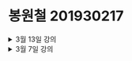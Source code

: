 # 봉원철 201930217


<details>
    <summary>3월 13일 강의</summary>
        <details>
            <summary>0.1 HTML 살펴보기</summary>
            1. html이란 무엇인가?<br>
            2. 웹사이트의 뼈대를 구성하는 태그들<br>
            3. SPA(Single Page Application)<br>
            ![MPAvsSPA](/image/MPAvsSPA.png)
    </details>
</details>

<details><summary>3월 7일 강의</summary>

# h1
## h2
### h3
#### h4
##### h5
###### h6

# 리스트
1. 첫 번째
2. 두 번째
3. 세 번째

* 첫 번째
* 두 번째

- 첫 번째
- 두 번째

*이탤릭체*
**볼드**
***이탤릭체&볼드***

개행은  
스페이스 두 개

```js
const a = 1;
let b = 2;
//코드
```

[구글 링크](http://google.com)

[페이지내 h3로 이동](#h3)

---
<details>
<summary><strong>접기</strong>/펼치기</summary>
접기/<strong>펼치기<strong>
<!-- ![](./sibadog.jpg) 이미지 -->
</details>
</details>